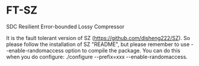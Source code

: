 # FT-SZ
SDC Resilient Error-bounded Lossy Compressor




It is the fault tolerant version of SZ (https://github.com/disheng222/SZ).
So please follow the installation of SZ "README", but please remember to use --enable-randomaccess option to compile the package.
You can do this when you do configure: ./configure --prefix=xxx --enable-randomaccess.
